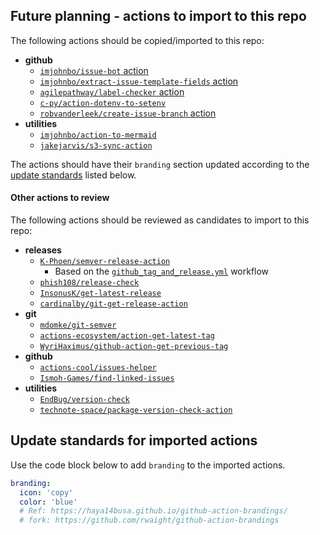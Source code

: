 ## Future planning - actions to import to this repo

The following actions should be copied/imported to this repo:
- **github**
    - [`imjohnbo/issue-bot` action](https://github.com/imjohnbo/issue-bot)
    - [`imjohnbo/extract-issue-template-fields` action](https://github.com/imjohnbo/extract-issue-template-fields)
    - [`agilepathway/label-checker` action](https://github.com/agilepathway/label-checker)
    - [`c-py/action-dotenv-to-setenv`](https://github.com/c-py/action-dotenv-to-setenv)
    - [`robvanderleek/create-issue-branch` action](https://github.com/robvanderleek/create-issue-branch)
- **utilities**
    - [`imjohnbo/action-to-mermaid`](https://github.com/imjohnbo/action-to-mermaid)
    - [`jakejarvis/s3-sync-action`](https://github.com/jakejarvis/s3-sync-action)

The actions should have their `branding` section updated according to the [update standards](#update-standards-for-imported-actions) listed below.

#### Other actions to review

The following actions should be reviewed as candidates to import to this repo:
- **releases**
    - [`K-Phoen/semver-release-action`](https://github.com/K-Phoen/semver-release-action/)
        - Based on the [`github_tag_and_release.yml`](https://github.com/agilepathway/label-checker/blob/master/.github/workflows/github_tag_and_release.yml) workflow
    - [`phish108/release-check`](https://github.com/phish108/release-check)
    - [`InsonusK/get-latest-release`](https://github.com/InsonusK/get-latest-release)
    - [`cardinalby/git-get-release-action`](https://github.com/cardinalby/git-get-release-action)
- **git**
    - [`mdomke/git-semver`](https://github.com/mdomke/git-semver)
    - [`actions-ecosystem/action-get-latest-tag`](https://github.com/actions-ecosystem/action-get-latest-tag)
    - [`WyriHaximus/github-action-get-previous-tag`](https://github.com/WyriHaximus/github-action-get-previous-tag)
- **github**
    - [`actions-cool/issues-helper`](https://github.com/actions-cool/issues-helper)
    - [`Ismoh-Games/find-linked-issues`](https://github.com/Ismoh-Games/find-linked-issues)
- **utilities**
    - [`EndBug/version-check`](https://github.com/EndBug/version-check)
    - [`technote-space/package-version-check-action`](https://github.com/technote-space/package-version-check-action)


## Update standards for imported actions

Use the code block below to add `branding` to the imported actions.
```yml
branding:
  icon: 'copy'
  color: 'blue'
  # Ref: https://haya14busa.github.io/github-action-brandings/
  # fork: https://github.com/rwaight/github-action-brandings
```
